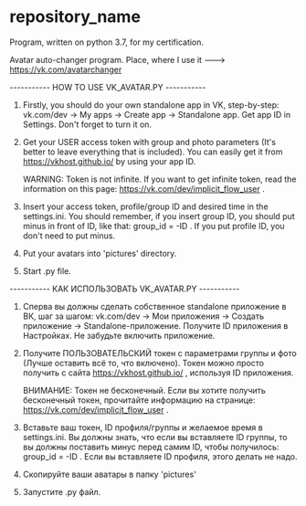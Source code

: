 # repository_name
Program, written on python 3.7, for my certification.

Avatar auto-changer program. Place, where I use it ---> https://vk.com/avatarchanger

----------- HOW TO USE VK_AVATAR.PY -----------

  1. Firstly, you should do your own standalone app in VK, step-by-step: vk.com/dev -> My apps -> Create app -> Standalone app.
     Get app ID in Settings. Don't forget to turn it on.
  
  2. Get your USER access token with group and photo parameters (It's better to leave everything that is included).
     You can easily get it from https://vkhost.github.io/ by using your app ID.
     
     WARNING: Token is not infinite. If you want to get infinite token, read the information on this page: https://vk.com/dev/implicit_flow_user .
     
     
  3. Insert your access token, profile/group ID and desired time in the settings.ini. 
     You should remember, if you insert group ID, you should put minus in front of ID, like that: group_id = -ID .
     If you put profile ID, you don't need to put minus.
  
  4. Put your avatars into 'pictures' directory.
  
  5. Start .py file.
  
  
  ----------- КАК ИСПОЛЬЗОВАТЬ VK_AVATAR.PY -----------
  
   1. Сперва вы должны сделать собственное standalone приложение в ВК, шаг за шагом: vk.com/dev -> Мои приложения -> Создать приложение -> Standalone-приложение.
      Получите ID приложения в Настройках. Не забудьте включить приложение.
   
   2. Получите ПОЛЬЗОВАТЕЛЬСКИЙ токен с параметрами группы и фото (Лучше оставить всё то, что включено).
      Токен можно просто получить с сайта https://vkhost.github.io/ , используя ID приложения.
      
      ВНИМАНИЕ: Токен не бесконечный. Если вы хотите получить бесконечный токен, прочитайте информацию на странице: https://vk.com/dev/implicit_flow_user .
      
      
   3. Вставьте ваш токен, ID профиля/группы и желаемое время в settings.ini.
      Вы должны знать, что если вы вставляете ID группы, то вы должны поставить минус перед самим ID, 
      чтобы получилось: group_id = -ID .
      Если вы вставляете ID профиля, этого делать не надо.
      
   4. Скопируйте ваши аватары в папку 'pictures'
   
   5. Запустите .py файл.
